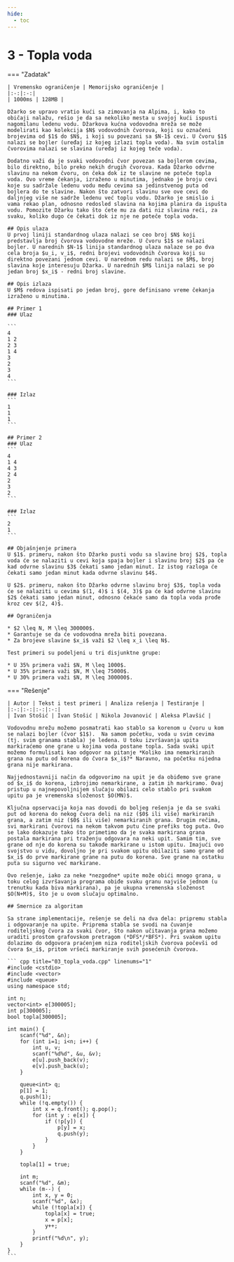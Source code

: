 ```yaml
---
hide:
  - toc
---
```


# 3 - Topla voda

=== "Zadatak"
	
	| Vremensko ograničenje | Memorijsko ograničenje |
	|:-:|:-:|
	| 1000ms | 128MB |
	
	Džarko se upravo vratio kući sa zimovanja na Alpima, i, kako to običaji nalažu, rešio je da sa nekoliko mesta u svojoj kući ispusti nagomilanu ledenu vodu. Džarkova kućna vodovodna mreža se može modelirati kao kolekcija $N$ vodovodnih čvorova, koji su označeni brojevima od $1$ do $N$, i koji su povezani sa $N-1$ cevi. U čvoru $1$ nalazi se bojler (uređaj iz kojeg izlazi topla voda). Na svim ostalim čvorovima nalazi se slavina (uređaj iz kojeg teče voda).
	
	Dodatno važi da je svaki vodovodni čvor povezan sa bojlerom cevima, bilo direktno, bilo preko nekih drugih čvorova. Kada Džarko odvrne slavinu na nekom čvoru, on čeka dok iz te slavine ne poteče topla voda. Ovo vreme čekanja, izraženo u minutima, jednako je broju cevi koje su sadržale ledenu vodu među cevima sa jedinstvenog puta od bojlera do te slavine. Nakon što zatvori slavinu sve ove cevi do daljnjeg više ne sadrže ledenu već toplu vodu. Džarko je smislio i vama rekao plan, odnosno redosled slavina na kojima planira da ispušta vodu. Pomozite Džarku tako što ćete mu za dati niz slavina reći, za svaku, koliko dugo će čekati dok iz nje ne poteče topla voda.
	
	## Opis ulaza
	U prvoj liniji standardnog ulaza nalazi se ceo broj $N$ koji predstavlja broj čvorova vodovodne mreže. U čvoru $1$ se nalazi bojler. U narednih $N-1$ linija standardnog ulaza nalaze se po dva cela broja $u_i, v_i$, redni brojevi vodovodnih čvorova koji su direktno povezani jednom cevi. U narednom redu nalazi se $M$, broj slavina koje interesuju Džarka. U narednih $M$ linija nalazi se po jedan broj $x_i$ - redni broj slavine.
	
	## Opis izlaza
	U $M$ redova ispisati po jedan broj, gore definisano vreme čekanja izraženo u minutima.
	
	## Primer 1
	### Ulaz
	
	```
	4
	1 2
	2 3
	1 4
	3
	2
	3
	4
	```
	
	### Izlaz
	```
	1
	1
	1
	```
	
	## Primer 2
	### Ulaz
	```
	4
	1 4
	4 3
	2 4
	2
	3
	2
	```
	
	### Izlaz
	```
	2
	1
	```
	
	## Objašnjenje primera
	U $1$. primeru, nakon što Džarko pusti vodu sa slavine broj $2$, topla voda će se nalaziti u cevi koja spaja bojler i slavinu broj $2$ pa će kad odvrne slavinu $3$ čekati samo jedan minut. Iz istog razloga će čekati samo jedan minut kada odvrne slavinu $4$.
	
	U $2$. primeru, nakon što Džarko odvrne slavinu broj $3$, topla voda će se nalaziti u cevima $(1, 4)$ i $(4, 3)$ pa će kad odvrne slavinu $2$ čekati samo jedan minut, odnosno čekaće samo da topla voda prođe kroz cev $(2, 4)$.
	
	## Ograničenja
	
	* $2 \leq N, M \leq 300000$.
	* Garantuje se da će vodovodna mreža biti povezana.
	* Za brojeve slavine $x_i$ važi $2 \leq x_i \leq N$.
	
	Test primeri su podeljeni u tri disjunktne grupe:
	
	* U 35% primera važi $N, M \leq 1000$.
	* U 35% primera važi $N, M \leq 75000$.
	* U 30% primera važi $N, M \leq 300000$.
	
=== "Rešenje"
	
	| Autor | Tekst i test primeri | Analiza rеšenja | Testiranje |
	|:-:|:-:|:-:|:-:|
	| Ivan Stošić | Ivan Stošić | Nikola Jovanović | Aleksa Plavšić |
	
	Vodovodnu mrežu možemo posmatrati kao stablo sa korenom u čvoru u kom se nalazi bojler (čvor $1$).  Na samom početku, voda u svim cevima (tj. svim granama stabla) je ledena. U toku izvršavanja upita markiraćemo one grane u kojima voda postane topla. Sada svaki upit možemo formulisati kao odgovor na pitanje *Koliko ima nemarkiranih grana na putu od korena do čvora $x_i$?* Naravno, na početku nijedna grana nije markirana.
	
	Najjednostavniji način da odgovorimo na upit je da obiđemo sve grane od $x_i$ do korena, izbrojimo nemarkirane, a zatim ih markiramo. Ovaj pristup u najnepovoljnijem slučaju obilazi celo stablo pri svakom upitu pa je vremenska složenost $O(MN)$. 
	
	Ključna opservacija koja nas dovodi do boljeg rešenja je da se svaki put od korena do nekog čvora deli na niz ($0$ ili više) markiranih grana, a zatim niz ($0$ ili više) nemarkiranih grana. Drugim rečima, svi markirani čvorovi na nekom takvom putu čine prefiks tog puta. Ovo se lako dokazuje tako što primetimo da je svaka markirana grana postala markirana pri traženju odgovara na neki upit. Samim tim, sve grane od nje do korena su takođe markirane u istom upitu. Imajući ovo svojstvo u vidu, dovoljno je pri svakom upitu obilaziti samo grane od $x_i$ do prve markirane grane na putu do korena. Sve grane na ostatku puta su sigurno već markirane. 
	
	Ovo rešenje, iako za neke *nezgodne* upite može obići mnogo grana, u toku celog izvršavanja programa obiđe svaku granu najviše jednom (u trenutku kada biva markirana), pa je ukupna vremenska složenost $O(N+M)$, što je u ovom slučaju optimalno.
	
	## Smernice za algoritam
	
	Sa strane implementacije, rešenje se deli na dva dela: pripremu stabla i odgovaranje na upite. Priprema stabla se svodi na čuvanje roditeljskog čvora za svaki čvor, što nakon učitavanja grana možemo uraditi prostom grafovskom pretragom (*DFS*/*BFS*). Pri svakom upitu dolazimo do odgovora praćenjem niza roditeljskih čvorova počevši od čvora $x_i$, pritom vršeći markiranje svih posećenih čvorova.
	
	``` cpp title="03_topla_voda.cpp" linenums="1"
	#include <cstdio>
	#include <vector>
	#include <queue>
	using namespace std;
	
	int n;
	vector<int> e[300005];
	int p[300005];
	bool topla[300005];
	
	int main() {
		scanf("%d", &n);
		for (int i=1; i<n; i++) {
			int u, v;
			scanf("%d%d", &u, &v);
			e[u].push_back(v);
			e[v].push_back(u);
		}
		
		queue<int> q;
		p[1] = 1;
		q.push(1);
		while (!q.empty()) {
			int x = q.front(); q.pop();
			for (int y : e[x]) {
				if (!p[y]) {
					p[y] = x;
					q.push(y);
				}
			}
		}
	
		topla[1] = true;
	
		int m;
		scanf("%d", &m);
		while (m--) {
			int x, y = 0;
			scanf("%d", &x);
			while (!topla[x]) {
				topla[x] = true;
				x = p[x];
				y++;
			}
			printf("%d\n", y);
		}
	}
	```
